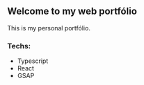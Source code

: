 ## Welcome to my web portfólio

This is my personal portfólio.

### Techs:
- Typescript
- React
- GSAP
